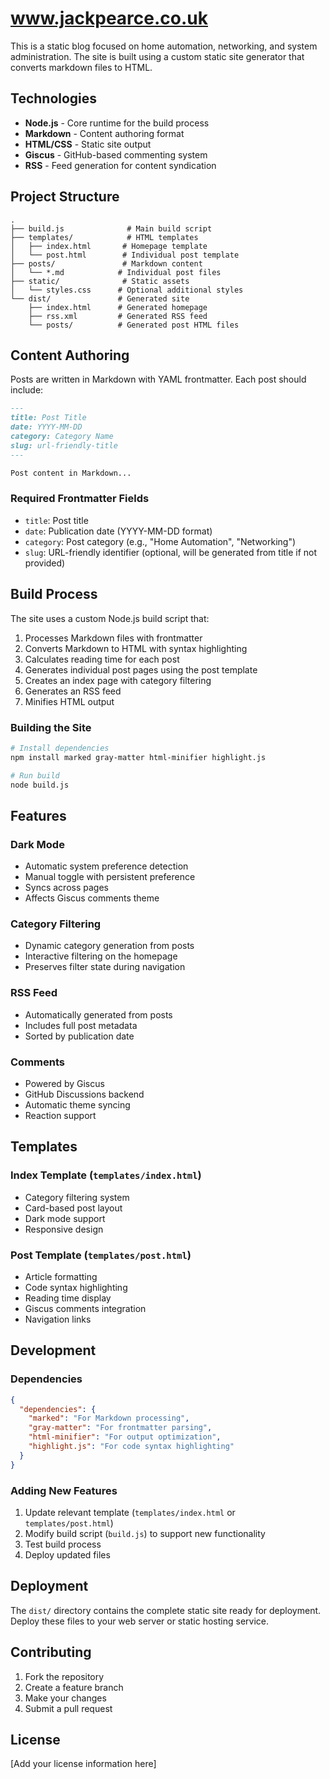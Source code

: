 # www.jackpearce.co.uk

This is a static blog focused on home automation, networking, and system administration. The site is built using a custom static site generator that converts markdown files to HTML.

## Technologies

- **Node.js** - Core runtime for the build process
- **Markdown** - Content authoring format
- **HTML/CSS** - Static site output
- **Giscus** - GitHub-based commenting system
- **RSS** - Feed generation for content syndication

## Project Structure

```
.
├── build.js              # Main build script
├── templates/            # HTML templates
│   ├── index.html       # Homepage template
│   └── post.html        # Individual post template
├── posts/               # Markdown content
│   └── *.md            # Individual post files
├── static/              # Static assets
│   └── styles.css      # Optional additional styles
└── dist/               # Generated site
    ├── index.html      # Generated homepage
    ├── rss.xml         # Generated RSS feed
    └── posts/          # Generated post HTML files
```

## Content Authoring

Posts are written in Markdown with YAML frontmatter. Each post should include:

```markdown
---
title: Post Title
date: YYYY-MM-DD
category: Category Name
slug: url-friendly-title
---

Post content in Markdown...
```

### Required Frontmatter Fields

- `title`: Post title
- `date`: Publication date (YYYY-MM-DD format)
- `category`: Post category (e.g., "Home Automation", "Networking")
- `slug`: URL-friendly identifier (optional, will be generated from title if not provided)

## Build Process

The site uses a custom Node.js build script that:

1. Processes Markdown files with frontmatter
2. Converts Markdown to HTML with syntax highlighting
3. Calculates reading time for each post
4. Generates individual post pages using the post template
5. Creates an index page with category filtering
6. Generates an RSS feed
7. Minifies HTML output

### Building the Site

```bash
# Install dependencies
npm install marked gray-matter html-minifier highlight.js

# Run build
node build.js
```

## Features

### Dark Mode
- Automatic system preference detection
- Manual toggle with persistent preference
- Syncs across pages
- Affects Giscus comments theme

### Category Filtering
- Dynamic category generation from posts
- Interactive filtering on the homepage
- Preserves filter state during navigation

### RSS Feed
- Automatically generated from posts
- Includes full post metadata
- Sorted by publication date

### Comments
- Powered by Giscus
- GitHub Discussions backend
- Automatic theme syncing
- Reaction support

## Templates

### Index Template (`templates/index.html`)
- Category filtering system
- Card-based post layout
- Dark mode support
- Responsive design

### Post Template (`templates/post.html`)
- Article formatting
- Code syntax highlighting
- Reading time display
- Giscus comments integration
- Navigation links

## Development

### Dependencies

```json
{
  "dependencies": {
    "marked": "For Markdown processing",
    "gray-matter": "For frontmatter parsing",
    "html-minifier": "For output optimization",
    "highlight.js": "For code syntax highlighting"
  }
}
```

### Adding New Features

1. Update relevant template (`templates/index.html` or `templates/post.html`)
2. Modify build script (`build.js`) to support new functionality
3. Test build process
4. Deploy updated files

## Deployment

The `dist/` directory contains the complete static site ready for deployment. Deploy these files to your web server or static hosting service.

## Contributing

1. Fork the repository
2. Create a feature branch
3. Make your changes
4. Submit a pull request

## License

[Add your license information here]